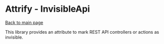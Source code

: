 # Attrify - InvisibleApi
[Back to main page](../../README.md)

This library provides an attribute to mark REST API controllers or actions as invisible.
